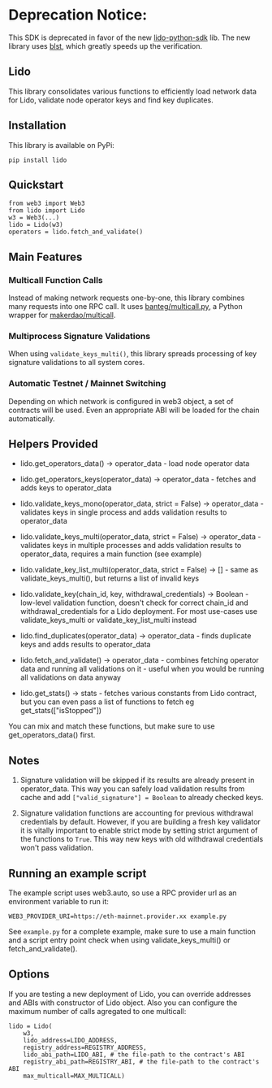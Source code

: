 # Deprecation Notice:

This SDK is deprecated in favor of the new [lido-python-sdk](https://github.com/lidofinance/lido-python) lib. 
The new library uses [blst](https://github.com/supranational/blst), which greatly speeds up the verification.

## Lido

This library consolidates various functions to efficiently load network data for Lido, validate node operator keys and find key duplicates.

## Installation

This library is available on PyPi:

`pip install lido`

## Quickstart

```
from web3 import Web3
from lido import Lido
w3 = Web3(...)
lido = Lido(w3)
operators = lido.fetch_and_validate()
```

## Main Features

### Multicall Function Calls

Instead of making network requests one-by-one, this library combines many requests into one RPC call. It uses [banteg/multicall.py](https://github.com/banteg/multicall.py), a Python wrapper for [makerdao/multicall](https://github.com/makerdao/multicall).

### Multiprocess Signature Validations

When using `validate_keys_multi()`, this library spreads processing of key signature validations to all system cores.

### Automatic Testnet / Mainnet Switching

Depending on which network is configured in web3 object, a set of contracts will be used. Even an appropriate ABI will be loaded for the chain automatically.

## Helpers Provided

- lido.get_operators_data() -> operator_data - load node operator data

- lido.get_operators_keys(operator_data) -> operator_data - fetches and adds keys to operator_data
- lido.validate_keys_mono(operator_data, strict = False) -> operator_data - validates keys in single process and adds validation results to operator_data
- lido.validate_keys_multi(operator_data, strict = False) -> operator_data - validates keys in multiple processes and adds validation results to operator_data, requires a main function (see example)
- lido.validate_key_list_multi(operator_data, strict = False) -> [] - same as validate_keys_multi(), but returns a list of invalid keys
- lido.validate_key(chain_id, key, withdrawal_credentials) -> Boolean - low-level validation function, doesn't check for correct
  chain_id and withdrawal_credentials for a Lido deployment. For most use-cases use validate_keys_multi or validate_key_list_multi instead
- lido.find_duplicates(operator_data) -> operator_data - finds duplicate keys and adds results to operator_data

- lido.fetch_and_validate() -> operator_data - combines fetching operator data and running all validations on it - useful when you would be running all validations on data anyway

- lido.get_stats() -> stats - fetches various constants from Lido contract, but you can even pass a list of functions to fetch eg get_stats(["isStopped"])

You can mix and match these functions, but make sure to use get_operators_data() first.

## Notes

1. Signature validation will be skipped if its results are already present in operator_data. This way you can safely load validation results from cache and add `["valid_signature"] = Boolean` to already checked keys.

2. Signature validation functions are accounting for previous withdrawal credentials by default. However, if you are building a fresh key validator it is vitally important to enable strict mode by setting strict argument of the functions to `True`. This way new keys with old withdrawal credentials won't pass validation.

## Running an example script

The example script uses web3.auto, so use a RPC provider url as an environment variable to run it:

`WEB3_PROVIDER_URI=https://eth-mainnet.provider.xx example.py`

See `example.py` for a complete example, make sure to use a main function and a script entry point check when using validate_keys_multi() or fetch_and_validate().

## Options

If you are testing a new deployment of Lido, you can override addresses and ABIs with constructor of Lido object. Also you can configure the maximum number of calls agregated to one multicall:

```
lido = Lido(
    w3,
    lido_address=LIDO_ADDRESS,
    registry_address=REGISTRY_ADDRESS,
    lido_abi_path=LIDO_ABI, # the file-path to the contract's ABI
    registry_abi_path=REGISTRY_ABI, # the file-path to the contract's ABI
    max_multicall=MAX_MULTICALL)
```
